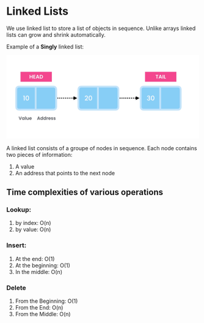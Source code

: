 # Linked Lists

We use linked list to store a list of objects in sequence. Unlike arrays linked
lists can grow and shrink automatically.

Example of a **Singly** linked list:

![Example of a linked list](./images/ll_example_1.png)

A linked list consists of a groupe of nodes in sequence. Each node contains two
pieces of information:

1. A value
2. An address that points to the next node

## Time complexities of various operations

### Lookup:

1. by index: O(n)
1. by value: O(n)

### Insert:

1. At the end: O(1)
1. At the beginning: O(1)
1. In the middle: O(n)

### Delete

1. From the Beginning: O(1)
1. From the End: O(n)
1. From the Middle: O(n)
